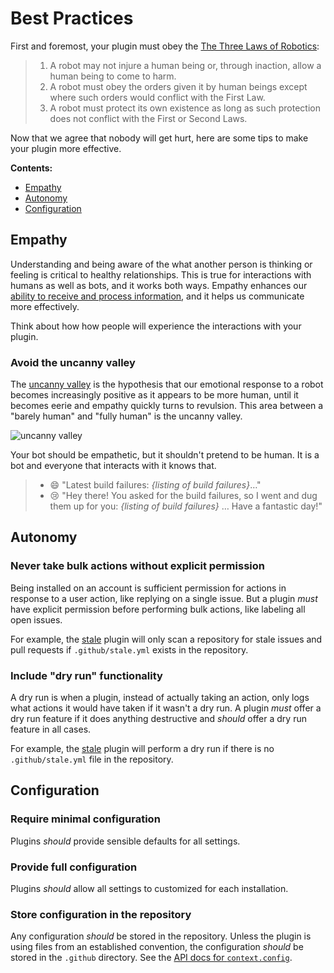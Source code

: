 # Best Practices

First and foremost, your plugin must obey the [The Three Laws of Robotics](https://en.wikipedia.org/wiki/Three_Laws_of_Robotics):

> 1. A robot may not injure a human being or, through inaction, allow a human being to come to harm.
> 2. A robot must obey the orders given it by human beings except where such orders would conflict with the First Law.
> 3. A robot must protect its own existence as long as such protection does not conflict with the First or Second Laws.

Now that we agree that nobody will get hurt, here are some tips to make your plugin more effective.

**Contents:**

- [Empathy](#empathy)
- [Autonomy](#autonomy)
- [Configuration](#configuration)

## Empathy

Understanding and being aware of the what another person is thinking or feeling is critical to healthy relationships. This is true for interactions with humans as well as bots, and it works both ways. Empathy enhances our [ability to receive and process information](http://5a5f89b8e10a225a44ac-ccbed124c38c4f7a3066210c073e7d55.r9.cf1.rackcdn.com/files/pdfs/news/Empathy_on_the_Edge.pdf), and it helps us communicate more effectively.

Think about how how people will experience the interactions with your plugin.

### Avoid the uncanny valley

The [uncanny valley](https://en.wikipedia.org/wiki/Uncanny_valley) is the hypothesis that our emotional response to a robot becomes increasingly positive as it appears to be more human, until it becomes eerie and empathy quickly turns to revulsion. This area between a "barely human" and "fully human" is the uncanny valley.

![uncanny valley](https://upload.wikimedia.org/wikipedia/commons/f/f0/Mori_Uncanny_Valley.svg)

Your bot should be empathetic, but it shouldn't pretend to be human. It is a bot and everyone that interacts with it knows that.

> - :smile: "Latest build failures: _{listing of build failures}_…"
> - :cry: "Hey there! You asked for the build failures, so I went and dug them up for you:  _{listing of build failures}_ … Have a fantastic day!"

## Autonomy

### Never take bulk actions without explicit permission

Being installed on an account is sufficient permission for actions in response to a user action, like replying on a single issue. But a plugin _must_ have explicit permission before performing bulk actions, like labeling all open issues.

For example, the [stale](https://github.com/probot/stale) plugin will only scan a repository for stale issues and pull requests if `.github/stale.yml` exists in the repository.

### Include "dry run" functionality

A dry run is when a plugin, instead of actually taking an action, only logs what actions it would have taken if it wasn't a dry run. A plugin _must_ offer a dry run feature if it does anything destructive and _should_ offer a dry run feature in all cases.

For example, the [stale](https://github.com/probot/stale) plugin will perform a dry run if there is no `.github/stale.yml` file in the repository.

## Configuration

### Require minimal configuration

Plugins _should_ provide sensible defaults for all settings.

### Provide full configuration

Plugins _should_ allow all settings to customized for each installation.

### Store configuration in the repository

Any configuration _should_ be stored in the repository. Unless the plugin is using files from an established convention, the configuration _should_ be stored in the `.github` directory. See the [API docs for `context.config`](https://probot.github.io/probot/latest/Context.html#config).
